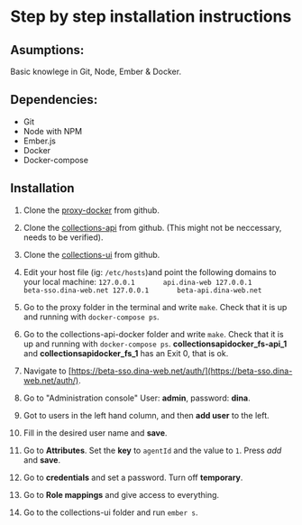 # Step by step installation instructions #

## Asumptions: ##
Basic knowlege in Git, Node, Ember & Docker.

## Dependencies: ##

- Git
- Node with NPM
- Ember.js
- Docker
- Docker-compose

## Installation ##

1. Clone the [proxy-docker](https://github.com/DINA-Web/proxy-docker) from github.

1. Clone the [collections-api](https://github.com/DINA-Web/collections-api) from github. (This might not be neccessary, needs to be verified).

1. Clone the [collections-ui](https://github.com/DINA-Web/collections-ui) from github.

1. Edit your host file (ig: `/etc/hosts`)and point the following domains to your local machine:
`127.0.0.1       api.dina-web
127.0.0.1       beta-sso.dina-web.net
127.0.0.1       beta-api.dina-web.net`

1. Go to the proxy folder in the terminal and write `make`. Check that it is up and running with `docker-compose ps`.

1. Go to the collections-api-docker folder and write `make`. Check that it is up and running with `docker-compose ps`. **collectionsapidocker_fs-api_1** and **collectionsapidocker_fs_1** has an Exit 0, that is ok.

1. Navigate to [https://beta-sso.dina-web.net/auth/](https://beta-sso.dina-web.net/auth/).

1. Go to "Administration console" User: **admin**, password: **dina**.

1. Got to users in the left hand column, and then **add user** to the left.

1. Fill in the desired user name and **save**.

1. Go to **Attributes**. Set the **key** to `agentId` and the value to `1`. Press *add* and **save**.

1. Go to **credentials** and set a password. Turn off **temporary**.

1. Go to **Role mappings** and give access to everything.

1. Go to the collections-ui folder and run `ember s`.



